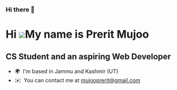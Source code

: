 ### Hi there 👋

<!--
**Preritmujoo/Preritmujoo** is a ✨ _special_ ✨ repository because its `README.md` (this file) appears on your GitHub profile.

Here are some ideas to get you started:

- 🔭 I’m currently working on ...
- 🌱 I’m currently learning ...
- 👯 I’m looking to collaborate on ...
- 🤔 I’m looking for help with ...
- 💬 Ask me about ...
- 📫 How to reach me: ...
- 😄 Pronouns: ...
- ⚡ Fun fact: ...
-->
Hi ![](https://user-images.githubusercontent.com/18350557/176309783-0785949b-9127-417c-8b55-ab5a4333674e.gif)My name is Prerit Mujoo
====================================================================================================================================

CS Student and an aspiring Web Developer
----------------------------------------

* 🌍  I'm based in Jammu and Kashmir (UT)
* ✉️  You can contact me at [mujooprerit@gmail.com](mailto:mujooprerit@gmail.com)
